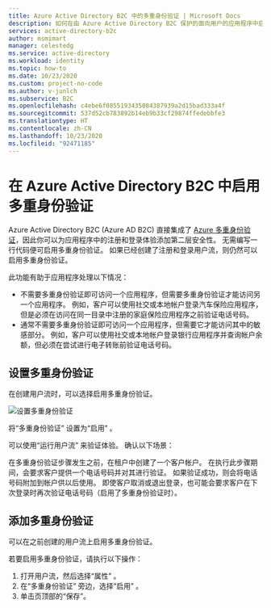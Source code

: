 ```yaml
---
title: Azure Active Directory B2C 中的多重身份验证 | Microsoft Docs
description: 如何在由 Azure Active Directory B2C 保护的面向用户的应用程序中启用多重身份验证。
services: active-directory-b2c
author: msmimart
manager: celestedg
ms.service: active-directory
ms.workload: identity
ms.topic: how-to
ms.date: 10/23/2020
ms.custom: project-no-code
ms.author: v-junlch
ms.subservice: B2C
ms.openlocfilehash: c4ebe6f0855193435084387939a2d15bad333a4f
ms.sourcegitcommit: 537d52cb783892b14eb9b33cf29874ffedebbfe3
ms.translationtype: HT
ms.contentlocale: zh-CN
ms.lasthandoff: 10/23/2020
ms.locfileid: "92471185"
---
```

# <a name="enable-multi-factor-authentication-in-azure-active-directory-b2c"></a>在 Azure Active Directory B2C 中启用多重身份验证

Azure Active Directory B2C (Azure AD B2C) 直接集成了 [Azure 多重身份验证](../active-directory/authentication/multi-factor-authentication.md)，因此你可以为应用程序中的注册和登录体验添加第二层安全性。 无需编写一行代码便可启用多重身份验证。 如果已经创建了注册和登录用户流，则仍然可以启用多重身份验证。

此功能有助于应用程序处理以下情况：

- 不需要多重身份验证即可访问一个应用程序，但需要多重身份验证才能访问另一个应用程序。 例如，客户可以使用社交或本地帐户登录汽车保险应用程序，但是必须在访问在同一目录中注册的家庭保险应用程序之前验证电话号码。
- 通常不需要多重身份验证即可访问一个应用程序，但需要它才能访问其中的敏感部分。 例如，客户可以使用社交或本地帐户登录银行应用程序并查询帐户余额，但必须在尝试进行电子转账前验证电话号码。

## <a name="set-multi-factor-authentication"></a>设置多重身份验证

在创建用户流时，可以选择启用多重身份验证。

![设置多重身份验证](./media/custom-policy-multi-factor-authentication/add-policy.png)

将“多重身份验证”  设置为“启用”  。

可以使用“运行用户流”  来验证体验。 确认以下场景：

在多重身份验证步骤发生之前，在租户中创建了一个客户帐户。 在执行此步骤期间，会要求客户提供一个电话号码并对其进行验证。 如果验证成功，则会将电话号码附加到帐户供以后使用。 即使客户取消或退出登录，也可能会要求客户在下次登录时再次验证电话号码（启用了多重身份验证时）。

## <a name="add-multi-factor-authentication"></a>添加多重身份验证

可以在之前创建的用户流上启用多重身份验证。

若要启用多重身份验证，请执行以下操作：

1. 打开用户流，然后选择“属性”  。
2. 在“多重身份验证”  旁边，选择“启用”  。
3. 单击页顶部的“保存”。 



